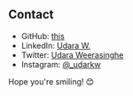 ## Contact
- GitHub: [this](https://github.com/udara-kw)
- LinkedIn: [Udara W.](https://www.linkedin.com/in/udara-weerasinghe/)
- Twitter: [Udara Weerasinghe](https://twitter.com/UdaraWeerasin10)
- Instagram: [@_udarkw](https://www.instagram.com/_udaraw/)

Hope you're smiling! 😊

